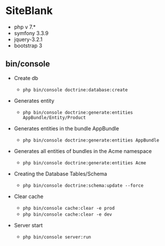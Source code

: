 SiteBlank
=========

- php v 7.*
- symfony 3.3.9
- jquery-3.2.1
- bootstrap 3


bin/console
-----------
- Create db
    - `php bin/console doctrine:database:create`

- Generates entity
    - `php bin/console doctrine:generate:entities AppBundle/Entity/Product`

- Generates entities in the bundle AppBundle
    - `php bin/console doctrine:generate:entities AppBundle`

- Generates all entities of bundles in the Acme namespace
    - `php bin/console doctrine:generate:entities Acme`

- Creating the Database Tables/Schema
    - `php bin/console doctrine:schema:update --force`

- Clear cache
    - `php bin/console cache:clear -e prod`
    - `php bin/console cache:clear -e dev`
    
- Server start
    - `php bin/console server:run`